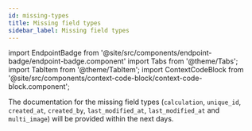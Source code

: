 ```yaml
---
id: missing-types
title: Missing field types
sidebar_label: Missing field types
---
```


import EndpointBadge from '@site/src/components/endpoint-badge/endpoint-badge.component'
import Tabs from '@theme/Tabs';
import TabItem from '@theme/TabItem';
import ContextCodeBlock from '@site/src/components/context-code-block/context-code-block.component';

The documentation for the missing field types (`calculation`, `unique_id`, `created_at`, `created_by`, `last_modified_at`, `last_modified_at` and `multi_image`) will be provided within the next days.
